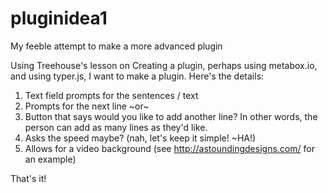 # pluginidea1
My feeble attempt to make a more advanced plugin

Using Treehouse's lesson on Creating a plugin, perhaps using metabox.io, and using typer.js, I want to make a plugin.  Here's the details:

1) Text field prompts for the sentences / text 
2) Prompts for the next line ~or~
3) Button that says would you like to add another line?  In other words, the person can add as many lines as they'd like.
3) Asks the speed maybe? (nah, let's keep it simple! ~HA!)
4) Allows for a video background (see http://astoundingdesigns.com/ for an example)

That's it!
